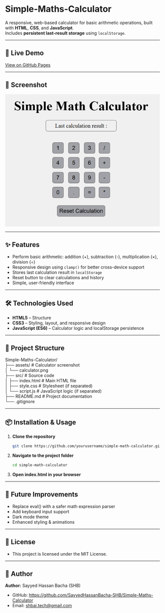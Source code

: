 # Simple-Maths-Calculator

A responsive, web-based calculator for basic arithmetic operations, built with **HTML**, **CSS**, and **JavaScript**.  
Includes **persistent last-result storage** using `localStorage`.

------------------------------------------------------------------------------------------------

## 🚀 Live Demo
[View on GitHub Pages](https://sayyedhassanbacha-shb.github.io/Simple-Maths-Calculator/)

------------------------------------------------------------------------------------------------

## 📸 Screenshot
![Screenshot of the Simple-Maths-Calculator UI](assets/calculator.PNG)

------------------------------------------------------------------------------------------------

## ✨ Features
- Perform basic arithmetic: addition (+), subtraction (-), multiplication (×), division (÷)
- Responsive design using `clamp()` for better cross-device support
- Stores last calculation result in `localStorage`
- Reset button to clear calculations and history
- Simple, user-friendly interface

------------------------------------------------------------------------------------------------

## 🛠️ Technologies Used
- **HTML5** –  Structure
- **CSS3** –  Styling, layout, and responsive design
- **JavaScript (ES6)** –  Calculator logic and localStorage persistence

------------------------------------------------------------------------------------------------

## 📂 Project Structure      
Simple-Maths-Calculator/             
├── assets/ # Calculator screenshot                     
│ └── calculator.png                  
├── src/ # Source code                    
│ ├── index.html # Main HTML file                     
│ ├── style.css # Stylesheet (if separated)                        
│ └── script.js # JavaScript logic (if separated)                         
├── README.md # Project documentation                         
└── .gitignore                                 

------------------------------------------------------------------------------------------------

## 📦 Installation & Usage

1. **Clone the repository**
    ```bash
   git clone https://github.com/yourusername/simple-math-calculator.git


2. **Navigate to the project folder**
    ```bash
    cd simple-math-calculator

3. **Open index.html in your browser**

------------------------------------------------------------------------------------------------

## 🔮 Future Improvements
- Replace eval() with a safer math expression parser
- Add keyboard input support
- Dark mode theme
- Enhanced styling & animations

------------------------------------------------------------------------------------------------

## 📜 License
- This project is licensed under the MIT License.

------------------------------------------------------------------------------------------------

## 👤 Author   
**Author:** Sayyed Hassan Bacha (SHB)  
- GitHub: https://github.com/SayyedHassanBacha-SHB/Simple-Maths-Calculator   
- Email: shbai.tech@gmail.com   